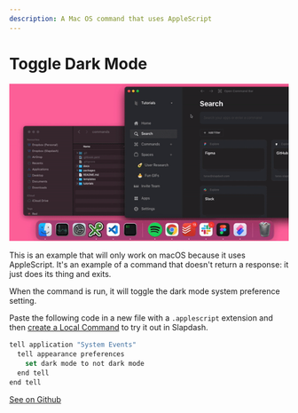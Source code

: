 ```yaml
---
description: A Mac OS command that uses AppleScript
---
```


# Toggle Dark Mode

![Run Toggle Dark Mode in Command Bar](../.gitbook/assets/toggle-dark-mode%20%281%29%20%282%29.gif)

This is an example that will only work on macOS because it uses AppleScript. It's an example of a command that doesn't return a response: it just does its thing and exits.

When the command is run, it will toggle the dark mode system preference setting.

Paste the following code in a new file with a `.applescript` extension and then [create a Local Command](../command-bar-101/local-commands.md#create-local-command) to try it out in Slapdash.

```javascript
tell application "System Events"
  tell appearance preferences
    set dark mode to not dark mode
  end tell
end tell
```

[See on Github](https://github.com/slapdash/platform/tree/main/tutorials/toggle-dark-mode)

